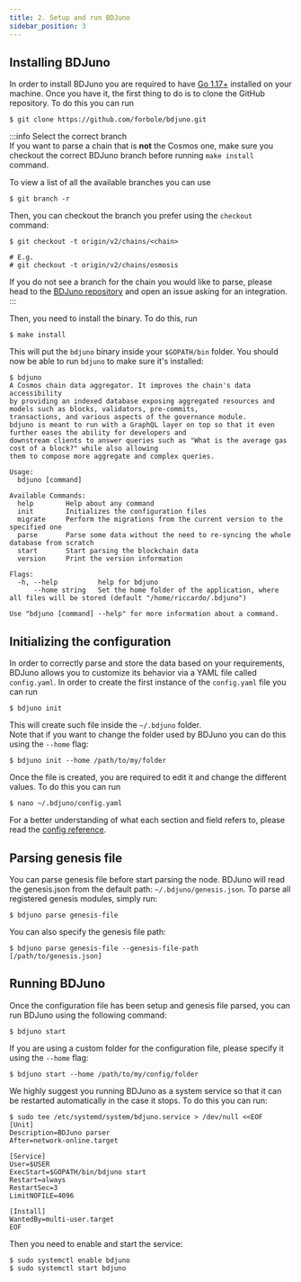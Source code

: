 ```yaml
---
title: 2. Setup and run BDJuno
sidebar_position: 3
---
```



## Installing BDJuno
In order to install BDJuno you are required to have [Go 1.17+](https://golang.org/dl/) installed on your machine. Once you have it, the first thing to do is to clone the GitHub repository. To do this you can run

```shell
$ git clone https://github.com/forbole/bdjuno.git
```

:::info Select the correct branch  
If you want to parse a chain that is **not** the Cosmos one, make sure you checkout the correct BDJuno branch before running `make install` command.

To view a list of all the available branches you can use

```shell
$ git branch -r
```

Then, you can checkout the branch you prefer using the `checkout` command:

```shell
$ git checkout -t origin/v2/chains/<chain>

# E.g.
# git checkout -t origin/v2/chains/osmosis
```

If you do not see a branch for the chain you would like to parse, please head to the [BDJuno repository](https://github.com/forbole/bdjuno/) and open an issue asking for an integration. 
:::

Then, you need to install the binary. To do this, run

```shell
$ make install
```

This will put the `bdjuno` binary inside your `$GOPATH/bin` folder. You should now be able to run `bdjuno` to make sure it's installed:

```shell
$ bdjuno
A Cosmos chain data aggregator. It improves the chain's data accessibility
by providing an indexed database exposing aggregated resources and models such as blocks, validators, pre-commits, 
transactions, and various aspects of the governance module. 
bdjuno is meant to run with a GraphQL layer on top so that it even further eases the ability for developers and
downstream clients to answer queries such as "What is the average gas cost of a block?" while also allowing
them to compose more aggregate and complex queries.

Usage:
  bdjuno [command]

Available Commands:
  help        Help about any command
  init        Initializes the configuration files
  migrate     Perform the migrations from the current version to the specified one
  parse       Parse some data without the need to re-syncing the whole database from scratch
  start       Start parsing the blockchain data
  version     Print the version information

Flags:
  -h, --help          help for bdjuno
      --home string   Set the home folder of the application, where all files will be stored (default "/home/riccardo/.bdjuno")

Use "bdjuno [command] --help" for more information about a command.
```

## Initializing the configuration
In order to correctly parse and store the data based on your requirements, BDJuno allows you to customize its behavior via a YAML file called `config.yaml`. In order to create the first instance of the `config.yaml` file you can run

```shell
$ bdjuno init
```

This will create such file inside the `~/.bdjuno` folder.  
Note that if you want to change the folder used by BDJuno you can do this using the `--home` flag:

```shell
$ bdjuno init --home /path/to/my/folder
```

Once the file is created, you are required to edit it and change the different values. To do this you can run

```shell
$ nano ~/.bdjuno/config.yaml
```

For a better understanding of what each section and field refers to, please read the [config reference](config/config.md).

## Parsing genesis file
You can parse genesis file before start parsing the node. BDJuno will read the genesis.json from the default path: `~/.bdjuno/genesis.json`.
To parse all registered genesis modules, simply run:

```shell
$ bdjuno parse genesis-file
```

You can also specify the genesis file path:

```shell
$ bdjuno parse genesis-file --genesis-file-path [/path/to/genesis.json]
```

## Running BDJuno
Once the configuration file has been setup and genesis file parsed, you can run BDJuno using the following command:

```shell
$ bdjuno start
```

If you are using a custom folder for the configuration file, please specify it using the `--home` flag:


```shell
$ bdjuno start --home /path/to/my/config/folder
```

We highly suggest you running BDJuno as a system service so that it can be restarted automatically in the case it stops. To do this you can run:

```shell
$ sudo tee /etc/systemd/system/bdjuno.service > /dev/null <<EOF
[Unit]
Description=BDJuno parser
After=network-online.target

[Service]
User=$USER
ExecStart=$GOPATH/bin/bdjuno start
Restart=always
RestartSec=3
LimitNOFILE=4096

[Install]
WantedBy=multi-user.target
EOF
```

Then you need to enable and start the service:

```shell
$ sudo systemctl enable bdjuno
$ sudo systemctl start bdjuno
```
